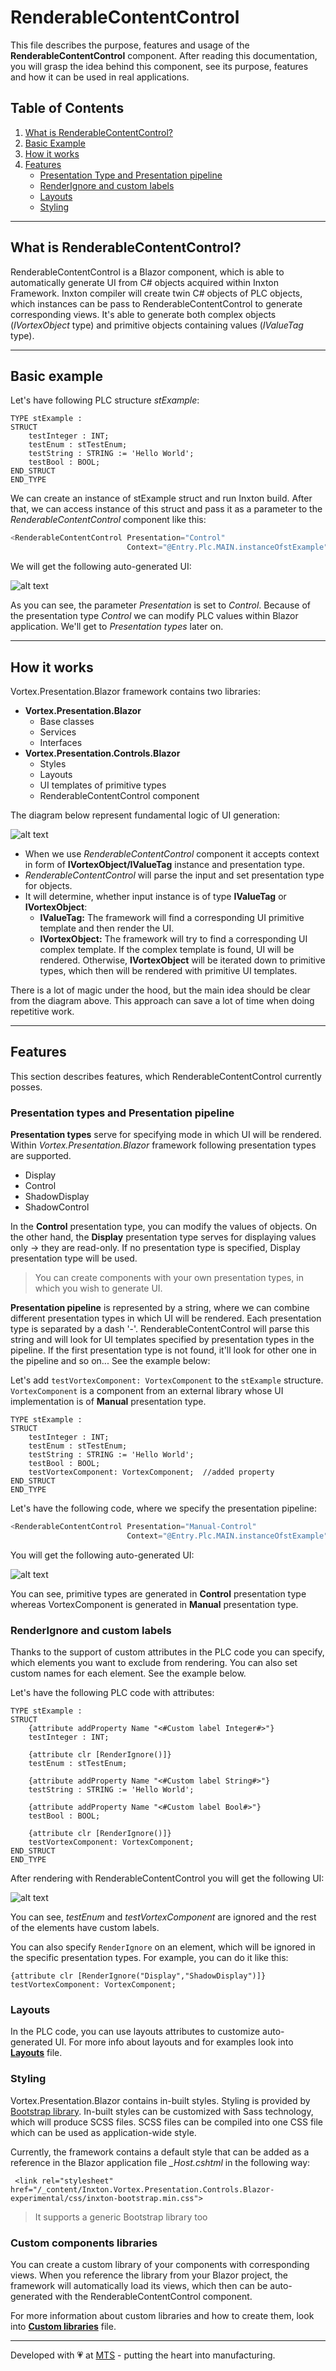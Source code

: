# RenderableContentControl

This file describes the purpose, features and usage of the **RenderableContentControl** component. After reading this documentation, you will grasp the idea behind this component, see its purpose, features and how it can be used in real applications.

## Table of Contents
1. [What is RenderableContentControl?](#id-RenderableContentControl)
2. [Basic Example](#id-bacisexample)
3. [How it works](#id-howitworks)
4. [Features](#id-features)
    - [Presentation Type and Presentation pipeline](#id-presentation)
    - [RenderIgnore and custom labels](#id-renderingore)
    - [Layouts](#id-layouts)
    - [Styling](#id-styling)
    
 ---   
<!-- ----------------------------------------------------------------------------------- -->
<div id='id-RenderableContentControl'/>

## What is RenderableContentControl?
RenderableContentControl is a Blazor component, which is able to automatically generate UI from C# objects acquired within Inxton Framework. Inxton compiler will create twin C# objects of PLC objects, which instances can be pass to RenderableContentControl to generate corresponding views. It's able to generate both complex objects (*IVortexObject* type) and primitive objects containing values (*IValueTag* type).

 ---   

<!-- ----------------------------------------------------------------------------------- -->
<div id='id-bacisexample'/>

## Basic example
Let's have following PLC structure *stExample*:
```T
TYPE stExample :
STRUCT
	testInteger : INT;
	testEnum : stTestEnum;
	testString : STRING := 'Hello World';
	testBool : BOOL;
END_STRUCT
END_TYPE
```
We can create an instance of stExample struct and run Inxton build. After that, we can access instance of this struct and pass it as a parameter to the *RenderableContentControl* component like this:
```C#
<RenderableContentControl Presentation="Control"
                          Context="@Entry.Plc.MAIN.instanceOfstExample"/>
```
We will get the following auto-generated UI:

![alt text](assets/test_example.png "Generated UI from stExample")

As you can see, the parameter *Presentation* is set to *Control*. Because of the presentation type *Control* we can modify PLC values within Blazor application. We'll get to *Presentation types* later on.

 ---   
<!-- ----------------------------------------------------------------------------------- -->
<div id='id-howitworks'/>

## How it works
Vortex.Presentation.Blazor framework contains two libraries: 
- **Vortex.Presentation.Blazor**
    - Base classes
    - Services 
    - Interfaces 
- **Vortex.Presentation.Controls.Blazor** 
    - Styles
    - Layouts
    - UI templates of primitive types
    - RenderableContentControl component

The diagram below represent fundamental logic of UI generation:

![alt text](assets/logic.png "Diagram of UI logic generation")

- When we use *RenderableContentControl* component it accepts context in form of **IVortexObject/IValueTag** instance and presentation type.
- *RenderableContentControl* will parse the input and set presentation type for objects. 
- It will determine, whether input instance is of type **IValueTag** or **IVortexObject**:
    - **IValueTag:** The framework will find a corresponding UI primitive template and then render the UI.
    - **IVortexObject:** The framework will try to find a corresponding UI complex template. If the complex template is found, UI will be rendered. Otherwise, **IVortexObject** will be iterated down to primitive types, which then will be rendered with primitive UI templates.

There is a lot of magic under the hood, but the main idea should be clear from the diagram above. This approach can save a lot of time when doing repetitive work.
<!-- ----------------------------------------------------------------------------------- -->

---
<div id='id-features'/>

## Features
This section describes features, which RenderableContentControl currently posses.
<div id='id-presentation'/>

### **Presentation types and Presentation pipeline**

**Presentation types** serve for specifying mode in which UI will be rendered. Within *Vortex.Presentation.Blazor* framework following presentation types are supported.
- Display
- Control
- ShadowDisplay
- ShadowControl

In the **Control** presentation type, you can modify the values of objects. On the other hand, the **Display** presentation type serves for displaying values only -> they are read-only. If no presentation type is specified, Display presentation type will be used.

> You can create components with your own presentation types, in which you wish to generate UI. 

**Presentation pipeline** is represented by a string, where we can combine different presentation types in which UI will be rendered. 
Each presentation type is separated by a dash '-'. RenderableContentControl will parse this string and will look for UI templates specified by presentation types in the pipeline. If the first presentation type is not found, it'll look for other one in the pipeline and so on... See the example below:

Let's add `testVortexComponent: VortexComponent` to the `stExample` structure. `VortexComponent` is a component from an external library whose UI implementation is of **Manual** presentation type.

```
TYPE stExample :
STRUCT
	testInteger : INT;
	testEnum : stTestEnum;
	testString : STRING := 'Hello World';
	testBool : BOOL;
	testVortexComponent: VortexComponent;  //added property
END_STRUCT
END_TYPE

```
Let's have the following code, where we specify the presentation pipeline:
```C#
<RenderableContentControl Presentation="Manual-Control"
                          Context="@Entry.Plc.MAIN.instanceOfstExample"/>
```
You will get the following auto-generated UI:

![alt text](assets/pipeline.png "UI generated with presentation pipeline")

You can see, primitive types are generated in **Control** presentation type whereas VortexComponent is generated in **Manual** presentation type.

<div id='id-renderingore'/>

### **RenderIgnore and custom labels**


Thanks to the support of custom attributes in the PLC code you can specify, which elements you want to exclude from rendering. You can also set custom names for each element. See the example below.

Let's have the following PLC code with attributes:
```
TYPE stExample :
STRUCT
	{attribute addProperty Name "<#Custom label Integer#>"}
	testInteger : INT;

	{attribute clr [RenderIgnore()]}
	testEnum : stTestEnum;

	{attribute addProperty Name "<#Custom label String#>"}
	testString : STRING := 'Hello World';

	{attribute addProperty Name "<#Custom label Bool#>"}
	testBool : BOOL;

	{attribute clr [RenderIgnore()]}
	testVortexComponent: VortexComponent;
END_STRUCT
END_TYPE
```

After rendering with RenderableContentControl you will get the following UI:

![alt text](assets/renderignore_labels.png "Renderignore and custom labels")

You can see, *testEnum* and *testVortexComponent* are ignored and the rest of the elements have custom labels.

You can also specify `RenderIgnore` on an element, which will be ignored in the specific presentation types. For example, you can do it like this:

```
{attribute clr [RenderIgnore("Display","ShadowDisplay")]}
testVortexComponent: VortexComponent;
```

<div id='id-layouts'/>

### **Layouts**
In the PLC code, you can use layouts attributes to customize auto-generated UI. 
For more info about layouts and for examples look into **[Layouts](Layouts.md)** file.
<div id='id-styling'/>

### **Styling**
Vortex.Presentation.Blazor contains in-built styles. Styling is provided by [Bootstrap library](https://getbootstrap.com/). In-built styles can be customized with Sass technology, which will produce SCSS files. SCSS files can be compiled into one CSS file which can be used as application-wide style.

Currently, the framework contains a default style that can be added as a reference in the Blazor application file *_Host.cshtml* in the following way:

```
 <link rel="stylesheet" href="/_content/Inxton.Vortex.Presentation.Controls.Blazor-experimental/css/inxton-bootstrap.min.css">
```

> It supports a generic Bootstrap library too

### **Custom components libraries**

You can create a custom library of your components with corresponding views. When you reference the library from your Blazor project, the framework will automatically load its views, which then can be auto-generated with the RenderableContentControl component.

For more information about custom libraries and how to create them, look into **[Custom libraries](Custom_Libraries.md)** file.



---
Developed with 💗 at [MTS](https://www.mts.sk/en) - putting the heart into manufacturing.